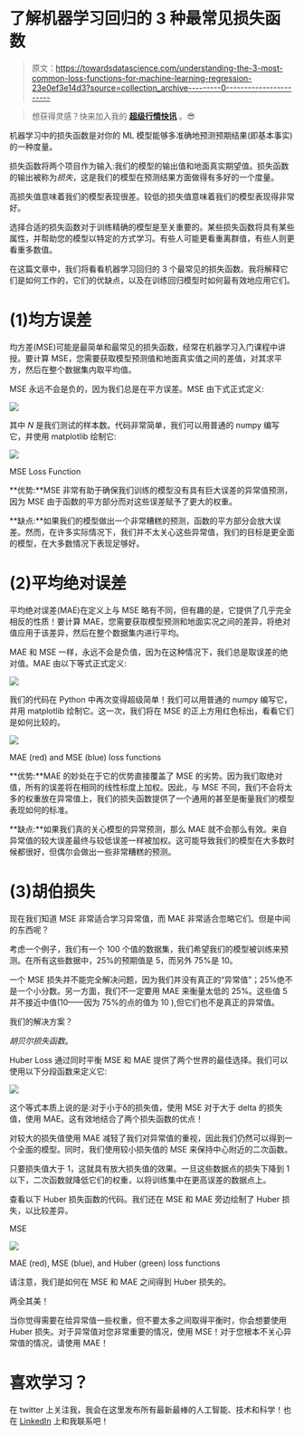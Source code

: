 # 了解机器学习回归的 3 种最常见损失函数

> 原文：<https://towardsdatascience.com/understanding-the-3-most-common-loss-functions-for-machine-learning-regression-23e0ef3e14d3?source=collection_archive---------0----------------------->

> 想获得灵感？快来加入我的 [**超级行情快讯**](https://www.superquotes.co/?utm_source=mediumtech&utm_medium=web&utm_campaign=sharing) 。😎

机器学习中的损失函数是对你的 ML 模型能够多准确地预测预期结果(即基本事实)的一种度量。

损失函数将两个项目作为输入:我们的模型的输出值和地面真实期望值。损失函数的输出被称为*损失*，这是我们的模型在预测结果方面做得有多好的一个度量。

高损失值意味着我们的模型表现很差。较低的损失值意味着我们的模型表现得非常好。

选择合适的损失函数对于训练精确的模型是至关重要的。某些损失函数将具有某些属性，并帮助您的模型以特定的方式学习。有些人可能更看重离群值，有些人则更看重多数值。

在这篇文章中，我们将看看机器学习回归的 3 个最常见的损失函数。我将解释它们是如何工作的，它们的优缺点，以及在训练回归模型时如何最有效地应用它们。

# (1)均方误差

均方差(MSE)可能是最简单和最常见的损失函数，经常在机器学习入门课程中讲授。要计算 MSE，您需要获取模型预测值和地面真实值之间的差值，对其求平方，然后在整个数据集内取平均值。

MSE 永远不会是负的，因为我们总是在平方误差。MSE 由下式正式定义:

![](img/04ff38ebe83a5305b7b4dde844bffb5a.png)

其中 *N* 是我们测试的样本数。代码非常简单，我们可以用普通的 numpy 编写它，并使用 matplotlib 绘制它:

![](img/76e523b8ac19b6e9db717de7d1f6f8cc.png)

MSE Loss Function

**优势:**MSE 非常有助于确保我们训练的模型没有具有巨大误差的异常值预测，因为 MSE 由于函数的平方部分而对这些误差赋予了更大的权重。

**缺点:**如果我们的模型做出一个非常糟糕的预测，函数的平方部分会放大误差。然而，在许多实际情况下，我们并不太关心这些异常值，我们的目标是更全面的模型，在大多数情况下表现足够好。

# (2)平均绝对误差

平均绝对误差(MAE)在定义上与 MSE 略有不同，但有趣的是，它提供了几乎完全相反的性质！要计算 MAE，您需要获取模型预测和地面实况之间的差异，将绝对值应用于该差异，然后在整个数据集内进行平均。

MAE 和 MSE 一样，永远不会是负值，因为在这种情况下，我们总是取误差的绝对值。MAE 由以下等式正式定义:

![](img/d557839acc1db7d7b10ec950d0b9e48b.png)

我们的代码在 Python 中再次变得超级简单！我们可以用普通的 numpy 编写它，并用 matplotlib 绘制它。这一次，我们将在 MSE 的正上方用红色标出，看看它们是如何比较的。

![](img/b3cb8c1401bdfcb288a5c58768b04803.png)

MAE (red) and MSE (blue) loss functions

**优势:**MAE 的妙处在于它的优势直接覆盖了 MSE 的劣势。因为我们取绝对值，所有的误差将在相同的线性标度上加权。因此，与 MSE 不同，我们不会将太多的权重放在异常值上，我们的损失函数提供了一个通用的甚至是衡量我们的模型表现如何的标准。

**缺点:**如果我们真的关心模型的异常预测，那么 MAE 就不会那么有效。来自异常值的较大误差最终与较低误差一样被加权。这可能导致我们的模型在大多数时候都很好，但偶尔会做出一些非常糟糕的预测。

# (3)胡伯损失

现在我们知道 MSE 非常适合学习异常值，而 MAE 非常适合忽略它们。但是中间的东西呢？

考虑一个例子，我们有一个 100 个值的数据集，我们希望我们的模型被训练来预测。在所有这些数据中，25%的预期值是 5，而另外 75%是 10。

一个 MSE 损失并不能完全解决问题，因为我们并没有真正的“异常值”；25%绝不是一个小分数。另一方面，我们不一定要用 MAE 来衡量太低的 25%。这些值 5 并不接近中值(10——因为 75%的点的值为 10 ),但它们也不是真正的异常值。

我们的解决方案？

*胡贝尔损失函数*。

Huber Loss 通过同时平衡 MSE 和 MAE 提供了两个世界的最佳选择。我们可以使用以下分段函数来定义它:

![](img/e9e5ea15fea65fb538e143eb184110b3.png)

这个等式本质上说的是:对于小于δ的损失值，使用 MSE 对于大于 delta 的损失值，使用 MAE。这有效地结合了两个损失函数的优点！

对较大的损失值使用 MAE 减轻了我们对异常值的重视，因此我们仍然可以得到一个全面的模型。同时，我们使用较小损失值的 MSE 来保持中心附近的二次函数。

只要损失值大于 1，这就具有放大损失值的效果。一旦这些数据点的损失下降到 1 以下，二次函数就降低它们的权重，以将训练集中在更高误差的数据点上。

查看以下 Huber 损失函数的代码。我们还在 MSE 和 MAE 旁边绘制了 Huber 损失，以比较差异。

MSE

![](img/083860e55d0cfb910390c44f79011ea9.png)

MAE (red), MSE (blue), and Huber (green) loss functions

请注意，我们是如何在 MSE 和 MAE 之间得到 Huber 损失的。

两全其美！

当你觉得需要在给异常值一些权重，但不要太多之间取得平衡时，你会想要使用 Huber 损失。对于异常值对您非常重要的情况，使用 MSE！对于您根本不关心异常值的情况，请使用 MAE！

# 喜欢学习？

在 twitter 上关注我，我会在这里发布所有最新最棒的人工智能、技术和科学！也在 [LinkedIn](https://www.linkedin.com/in/georgeseif/) 上和我联系吧！